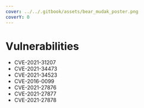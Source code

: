 ```yaml
---
cover: ../../.gitbook/assets/bear_mudak_poster.png
coverY: 0
---
```


# Vulnerabilities

* CVE-2021-31207
* CVE-2021-34473
* CVE-2021-34523
* CVE-2016-0099
* CVE-2021-27876
* CVE-2021-27877
* CVE-2021-27878
